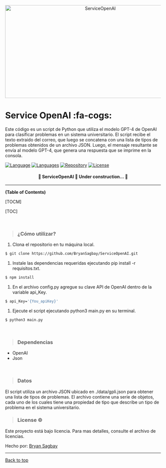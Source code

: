<div align="center" id="top"> 
  <img src="https://miro.medium.com/v2/resize:fit:1400/1*5ecJKPe4wDKIJ197h5r3bQ.png"  height="300" width="600" alt="ServiceOpenAI" />
</div>

# Service OpenAI :fa-cogs: 
Este código es un script de Python que utiliza el modelo GPT-4 de OpenAI para clasificar problemas en un sistema universitario. El script recibe el texto extraido del correo, que luego se concatena con una lista de tipos de problemas obtenidos de un archivo JSON. Luego, el mensaje resultante se envía al modelo GPT-4, que genera una respuesta que se imprime en la consola.

[![Language](https://img.shields.io/github/languages/top/BryanSagbay/ServiceOpenAI?color=56BEB8 "Language")](https://img.shields.io/github/languages/top/BryanSagbay/ServiceOpenAI?color=56BEB8 "Language")  [![Languages](https://img.shields.io/github/languages/count/BryanSagbay/ServiceOpenAI?color=56BEB8 "Languages")](https://img.shields.io/github/languages/count/BryanSagbay/ServiceOpenAI?color=56BEB8 "Languages") [![Repository](https://img.shields.io/github/repo-size/BryanSagbay/ServiceOpenAI?color=56BEB8 "Repository")](https://img.shields.io/github/repo-size/BryanSagbay/ServiceOpenAI?color=56BEB8 "Repository") [![License](https://img.shields.io/github/license/BryanSagbay/ServiceOpenAI?color=56BEB8 "Reports")](https://img.shields.io/github/license/BryanSagbay/ServiceOpenAI?color=56BEB8 "Reports")

  <!-- <img alt="Github issues" src="https://img.shields.io/github/issues/BryanSagbay/ServiceOpenAI?color=56BEB8" /> -->

  <!-- <img alt="Github forks" src="https://img.shields.io/github/forks/{{YOUR_GITHUB_USERNAME}}/serviceopenai?color=56BEB8" /> -->

  <!-- <img alt="Github stars" src="https://img.shields.io/github/stars/{{YOUR_GITHUB_USERNAME}}/serviceopenai?color=56BEB8" /> -->
</p>

<h4 align="center"> 
	🚧  ServiceOpenAI 🚀 Under construction...  🚧
</h4> 

<hr> 

**(Table of Contents)**

[TOCM]

[TOC]

<br>


> ### **¿Cómo utilizar?**

1. Clona el repositorio en tu máquina local.
```bash
$ git clone https://github.com/BryanSagbay/ServiceOpenAI.git
```

1. Instale las dependencias requeridas ejecutando pip install -r requisitos.txt.
```bash
$ npm install
```

1. En el archivo config.py agregue su clave API de OpenAI dentro de la variable api_Key.
```bash
$ api_Key='{You_apiKey}'
```

1. Ejecute el script ejecutando python3 main.py en su terminal.
```bash
$ python3 main.py
```
<br>

> ### Dependencias

- OpenAI
- Json
<br>

> ### Datos

El script utiliza un archivo JSON ubicado en ./data/gpli.json para obtener una lista de tipos de problemas. El archivo contiene una serie de objetos, cada uno de los cuales tiene una propiedad de tipo que describe un tipo de problema en el sistema universitario.
<br>

> ### License &copy;

Este proyecto está bajo licencia. Para mas detalles, consulte el archivo de licencias.


Hecho por: <a href="https://github.com/BryanSagbayt" target="_blank">Bryan Sagbay</a>


------------



<a href="#top">Back to top</a>
